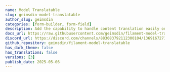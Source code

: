 ```yaml
---
name: Model Translatable
slug: geimsdin-model-translatable
author_slug: geimsdin
categories: [form-builder, form-field]
description: Add the capability to handle content translation easily on resources.
docs_url: https://raw.githubusercontent.com/geimsdin/filament-model-translatable/refs/tags/v2.1.0/README.md
discord_url: https://discord.com/channels/883083792112300104/1369167271456542752
github_repository: geimsdin/filament-model-translatable
has_dark_theme: false
has_translations: false
versions: [3]
publish_date: 2025-05-06
---
```

